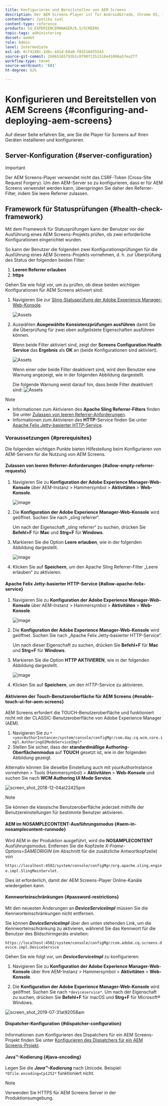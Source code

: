 ```yaml
---
title: Konfigurieren und Bereitstellen von AEM Screens
description: Der AEM Screens-Player ist für Android&trade, Chrome OS, iOS und Windows verfügbar. Erfahren Sie mehr über die Konfiguration und Bereitstellung von AEM Screens.
contentOwner: Jyotika syal
content-type: reference
products: SG_EXPERIENCEMANAGER/6.5/SCREENS
topic-tags: administering
docset: aem65
role: Admin
level: Intermediate
exl-id: 8cf4240c-1d6c-441d-b8a0-f01516455543
source-git-commit: 2b865165793b1c0f90f1351518e41096a57ea2ff
workflow-type: tm+mt
source-wordcount: '681'
ht-degree: 62%

---
```


# Konfigurieren und Bereitstellen von AEM Screens {#configuring-and-deploying-aem-screens}

Auf dieser Seite erfahren Sie, wie Sie die Player für Screens auf Ihren Geräten installieren und konfigurieren.

## Server-Konfiguration {#server-configuration}

>[!IMPORTANT]
>
>Der AEM Screens-Player verwendet nicht das CSRF-Token (Cross-Site Request Forgery). Um den AEM-Server so zu konfigurieren, dass er für AEM Screens verwendet werden kann, überspringen Sie daher den Referrer-Filter, indem Sie leere Referrer zulassen.

## Framework für Statusprüfungen {#health-check-framework}

Mit dem Framework für Statusprüfungen kann der Benutzer vor der Ausführung eines AEM Screens-Projekts prüfen, ob zwei erforderliche Konfigurationen eingerichtet wurden.

So kann der Benutzer die folgenden zwei Konfigurationsprüfungen für die Ausführung eines AEM Screens-Projekts vornehmen, d. h. zur Überprüfung des Status der folgenden beiden Filter:

1. **Leeren Referrer erlauben**
2. **https**

Gehen Sie wie folgt vor, um zu prüfen, ob diese beiden wichtigen Konfigurationen für AEM Screens aktiviert sind:

1. Navigieren Sie zur [Sling-Statusprüfung der Adobe Experience Manager-Web-Konsole](http://localhost:4502/system/console/healthcheck?tags=screensconfigs&amp;overrideGlobalTimeout=).

   ![Assets](assets/health-check1.png)


2. Auswählen **Ausgewählte Konsistenzprüfungen ausführen** damit Sie die Überprüfung für zwei oben aufgelistete Eigenschaften ausführen können.

   Wenn beide Filter aktiviert sind, zeigt der **Screens Configuration Health Service** das **Ergebnis** als **OK** an (beide Konfigurationen sind aktiviert).

   ![Assets](assets/health-check2.png)

   Wenn einer oder beide Filter deaktiviert sind, wird dem Benutzer eine Warnung angezeigt, wie in der folgenden Abbildung dargestellt.

   Die folgende Warnung weist darauf hin, dass beide Filter deaktiviert sind:
   ![Assets](assets/health-check3.png)

>[!NOTE]
>
>* Informationen zum Aktivieren des **Apache Sling Referrer-Filters** finden Sie unter [Zulassen von leeren Referrer-Anforderungen](/help/user-guide/configuring-screens-introduction.md#allow-empty-referrer-requests).
>* Informationen zum Aktivieren des **HTTP**-Service finden Sie unter [Apache Felix Jetty-basierter HTTP-Service](/help/user-guide/configuring-screens-introduction.md#allow-apache-felix-service).

### Voraussetzungen {#prerequisites}

Die folgenden wichtigen Punkte bieten Hilfestellung beim Konfigurieren von AEM-Servern für die Nutzung von AEM Screens.

#### Zulassen von leeren Referrer-Anforderungen {#allow-empty-referrer-requests}

1. Navigieren Sie zu **Konfiguration der Adobe Experience Manager-Web-Konsole** über AEM-Instanz > Hammersymbol > **Aktivitäten** > **Web-Konsole**.

   ![image](assets/config/empty-ref1.png)

1. Die **Konfiguration der Adobe Experience Manager-Web-Konsole** wird geöffnet. Suchen Sie nach „sling referrer“.

   Um nach der Eigenschaft „sling referrer“ zu suchen, drücken Sie **Befehl+F** für **Mac** und **Strg+F** für **Windows**.

1. Markieren Sie die Option **Leere erlauben**, wie in der folgenden Abbildung dargestellt.

   ![image](assets/config/empty-ref2.png)

1. Klicken Sie auf **Speichern**, um den Apache Sling Referrer-Filter „Leere erlauben“ zu aktivieren.


#### Apache Felix Jetty-basierter HTTP-Service {#allow-apache-felix-service}

1. Navigieren Sie zu **Konfiguration der Adobe Experience Manager-Web-Konsole** über AEM-Instanz > Hammersymbol > **Aktivitäten** > **Web-Konsole**.

   ![image](assets/config/empty-ref1.png)

1. Die **Konfiguration der Adobe Experience Manager-Web-Konsole** wird geöffnet. Suchen Sie nach „Apache Felix Jetty-basierter HTTP-Service“.

   Um nach dieser Eigenschaft zu suchen, drücken Sie **Befehl+F** für **Mac** und **Strg+F** für **Windows**.

1. Markieren Sie die Option **HTTP AKTIVIEREN**, wie in der folgenden Abbildung dargestellt.

   ![image](assets/config/config-1.png)

1. Klicken Sie auf **Speichern**, um den *HTTP*-Service zu aktivieren.

#### Aktivieren der Touch-Benutzeroberfläche für AEM Screens {#enable-touch-ui-for-aem-screens}

AEM Screens erfordert die TOUCH-Benutzeroberfläche und funktioniert nicht mit der CLASSIC-Benutzeroberfläche von Adobe Experience Manager (AEM).

1. Navigieren Sie zu `*<yourAuthorInstance>/system/console/configMgr/com.day.cq.wcm.core.impl.AuthoringUIModeServiceImpl*`
1. Stellen Sie sicher, dass der **standardmäßige Authoring-Oberflächenmodus** auf **TOUCH** gesetzt ist, wie in der folgenden Abbildung gezeigt.

Alternativ können Sie dieselbe Einstellung auch mit yourAuthorInstance vornehmen *>* Tools (Hammersymbol) > **Aktivitäten** > **Web-Konsole** und suchen Sie nach **WCM Authoring UI Mode Service**.

![screen_shot_2018-12-04at22425pm](assets/screen_shot_2018-12-04at22425pm.png)

>[!NOTE]
>
>Sie können die klassische Benutzeroberfläche jederzeit mithilfe der Benutzereinstellungen für bestimmte Benutzer aktivieren.

#### AEM im NOSAMPLECONTENT-Ausführungsmodus {#aem-in-nosamplecontent-runmode}

Wird AEM in der Produktion ausgeführt, wird die **NOSAMPLECONTENT** Ausführungsmodus. Entfernen Sie die Kopfzeile *X-Frame-Options=SAMEORIGIN* (im Abschnitt für die zusätzliche Antwortkopfzeile) von

`https://localhost:4502/system/console/configMgr/org.apache.sling.engine.impl.SlingMainServlet`.

Dies ist erforderlich, damit der AEM Screens-Player Online-Kanäle wiedergeben kann.

#### Kennworteinschränkungen {#password-restrictions}

Mit den neuesten Änderungen an ***DeviceServiceImpl*** müssen Sie die Kennworteinschränkungen nicht entfernen.

Sie können ***DeviceServiceImpl*** über den unten stehenden Link, um die Kennworteinschränkung zu aktivieren, während Sie das Kennwort für die Benutzer des Bildschirmgeräts erstellen:

`https://localhost:4502/system/console/configMgr/com.adobe.cq.screens.device.impl.DeviceService`

Gehen Sie wie folgt vor, um ***DeviceServiceImpl*** zu konfigurieren:

1. Navigieren Sie zu **Konfiguration der Adobe Experience Manager-Web-Konsole** über Ihre AEM-Instanz > Hammersymbol > **Aktivitäten** > **Web-Konsole**.

1. Die **Konfiguration der Adobe Experience Manager-Web-Konsole** wird geöffnet. Suchen Sie nach `*deviceservice*`. Um nach der Eigenschaft zu suchen, drücken Sie **Befehl+F** für macOS und **Strg+F** für Microsoft® Windows.

![screen_shot_2019-07-31at92058am](assets/screen_shot_2019-07-31at92058am.png)

#### Dispatcher-Konfiguration {#dispatcher-configuration}

Informationen zum Konfigurieren des Dispatchers für ein AEM Screens-Projekt finden Sie unter [Konfigurieren des Dispatchers für ein AEM Screens-Projekt](dispatcher-configurations-aem-screens.md).

#### Java™-Kodierung {#java-encoding}

Legen Sie die ***Java™-Kodierung*** nach Unicode. Beispiel: `*Dfile.encoding=Cp1252*` funktioniert nicht.

>[!NOTE]
>
>Verwenden Sie HTTPS für AEM Screens Server in der Produktionsumgebung.
